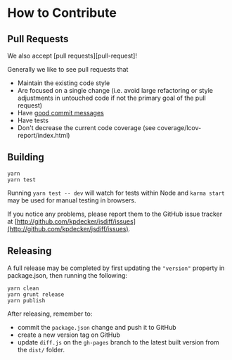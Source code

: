 # How to Contribute

## Pull Requests

We also accept [pull requests][pull-request]!

Generally we like to see pull requests that

- Maintain the existing code style
- Are focused on a single change (i.e. avoid large refactoring or style adjustments in untouched code if not the primary goal of the pull request)
- Have [good commit messages](http://tbaggery.com/2008/04/19/a-note-about-git-commit-messages.html)
- Have tests
- Don't decrease the current code coverage (see coverage/lcov-report/index.html)

## Building

```
yarn
yarn test
```

Running `yarn test -- dev` will watch for tests within Node and `karma start` may be used for manual testing in browsers.

If you notice any problems, please report them to the GitHub issue tracker at
[http://github.com/kpdecker/jsdiff/issues](http://github.com/kpdecker/jsdiff/issues).

## Releasing

A full release may be completed by first updating the `"version"` property in package.json, then running the following:

```
yarn clean
yarn grunt release
yarn publish
```

After releasing, remember to:
* commit the `package.json` change and push it to GitHub
* create a new version tag on GitHub
* update `diff.js` on the `gh-pages` branch to the latest built version from the `dist/` folder.
